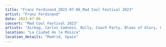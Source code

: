 ```yaml
---
title: "Franz Ferdinand_2023-07-06_Mad Cool Festival 2023"
artist: "Franz Ferdinand"
date: 2023-07-06
concert: "Mad Cool Festival 2023"
artists: "Airbag, Carlos Sadness, Bully, Coach Party, Blaas of Glory, Claude, Amaia, Caballero & JeanJass, Anfisa Letyago, Pixies, Abraham Alexander, Bob uit Zuid, Dorian, Antoon, 5 Seconds of Summer, Arctic Monkeys, Ayron Jones, AFI, AR/CO, Angel Olsen, Bökkers, alt-J, Antònia Font, Carolina Durante, Aczino, 070 Shake, Franz Ferdinand"
location: "La Ciudad de la Música"
location_details: "Madrid, Spain"
---
```

